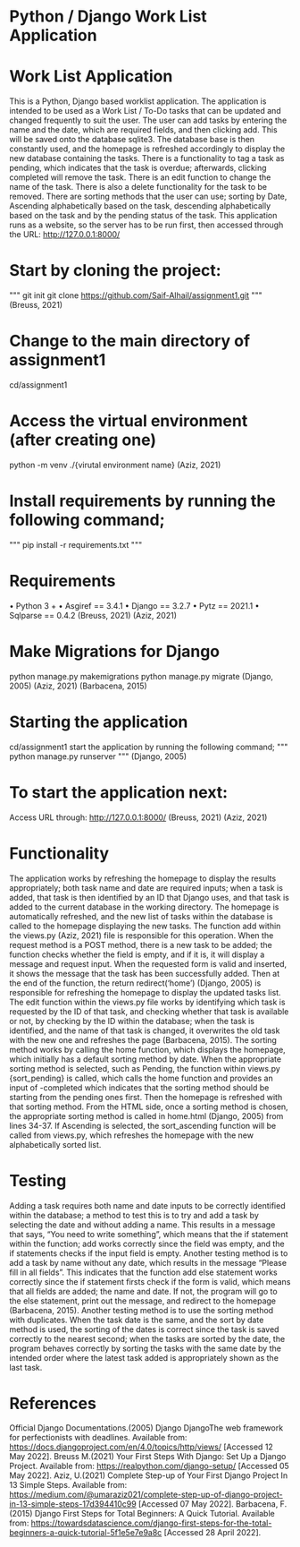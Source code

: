 # Python / Django Work List Application

# Work List Application 
This is a Python, Django based worklist application. The application is intended to be used as a Work List /  To-Do tasks that can be updated and changed frequently to suit the user. The user can add tasks by entering the name and the date, which are required fields, and then clicking add. This will be saved onto the database sqlite3. The database base is then constantly used, and the homepage is refreshed accordingly to display the new database containing the tasks. There is a functionality to tag a task as pending, which indicates that the task is overdue; afterwards, clicking completed will remove the task. There is an edit function to change the name of the task. There is also a delete functionality for the task to be removed. There are sorting methods that the user can use; sorting by Date, Ascending alphabetically based on the task, descending alphabetically based on the task and by the pending status of the task.
This application runs as a website, so the server has to be run first, then accessed through the URL: http://127.0.0.1:8000/

# Start by cloning the project:
"""
git init
git clone https://github.com/Saif-Alhail/assignment1.git
"""
(Breuss, 2021)
# Change to the main directory of assignment1
cd/assignment1

# Access the virtual environment (after creating one)
python -m venv ./{virutal environment name} 
(Aziz, 2021)
# Install requirements by running the following command;
"""
pip install -r requirements.txt
"""
# Requirements
•	Python 3 +
•	Asgiref == 3.4.1
•	Django == 3.2.7
•	Pytz == 2021.1
•	Sqlparse == 0.4.2
(Breuss, 2021)
(Aziz, 2021)

# Make Migrations for Django
python manage.py makemigrations
python manage.py migrate
(Django, 2005)
(Aziz, 2021)
(Barbacena, 2015)

# Starting the application
cd/assignment1
start the application by running the following command;
"""
python manage.py runserver
"""
(Django, 2005)

# To start the application next:
Access URL through: http://127.0.0.1:8000/
(Breuss, 2021)
(Aziz, 2021)

# Functionality 
The application works by refreshing the homepage to display the results appropriately; both task name and date are required inputs; when a task is added, that task is then identified by an ID that Django uses, and that task is added to the current database in the working directory. The homepage is automatically refreshed, and the new list of tasks within the database is called to the homepage displaying the new tasks. The function add within the views.py (Aziz, 2021) file is responsible for this operation. When the request method is a POST method, there is a new task to be added; the function checks whether the field is empty, and if it is, it will display a message and request input. When the requested form is valid and inserted, it shows the message that the task has been successfully added. Then at the end of the function, the return redirect(‘home’) (Django, 2005) is responsible for refreshing the homepage to display the updated tasks list. The edit function within the views.py file works by identifying which task is requested by the ID of that task, and checking whether that task is available or not, by checking by the ID within the database; when the task is identified, and the name of that task is changed, it overwrites the old task with the new one and refreshes the page (Barbacena, 2015).
The sorting method works by calling the home function, which displays the homepage, which initially has a default sorting method by date. When the appropriate sorting method is selected, such as Pending, the function within views.py {sort_pending} is called, which calls the home function and provides an input of -completed which indicates that the sorting method should be starting from the pending ones first. Then the homepage is refreshed with that sorting method. From the HTML side, once a sorting method is chosen, the appropriate sorting method is called in home.html (Django, 2005) from lines 34-37. If Ascending is selected, the sort_ascending function will be called from views.py, which refreshes the homepage with the new alphabetically sorted list.

# Testing
Adding a task requires both name and date inputs to be correctly identified within the database; a method to test this is to try and add a task by selecting the date and without adding a name. This results in a message that says, “You need to write something”, which means that the if statement within the function; add works correctly since the field was empty, and the if statements checks if the input field is empty. Another testing method is to add a task by name without any date, which results in the message “Please fill in all fields”. This indicates that the function add else statement works correctly since the if statement firsts check if the form is valid, which means that all fields are added; the name and date. If not, the program will go to the else statement, print out the message, and redirect to the homepage (Barbacena, 2015).
Another testing method is to use the sorting method with duplicates. When the task date is the same, and the sort by date method is used, the sorting of the dates is correct since the task is saved correctly to the nearest second; when the tasks are sorted by the date, the program behaves correctly by sorting the tasks with the same date by the intended order where the latest task added is appropriately shown as the last task.  

# References
Official Django Documentations.(2005) Django DjangoThe web framework for perfectionists with deadlines. Available from:
https://docs.djangoproject.com/en/4.0/topics/http/views/ [Accessed 12 May 2022].
Breuss M.(2021) Your First Steps With Django: Set Up a Django Project. Available from:
https://realpython.com/django-setup/ [Accessed 05 May 2022].
Aziz, U.(2021) Complete Step-up of Your First Django Project In 13 Simple Steps. Available from:
https://medium.com/@umaraziz021/complete-step-up-of-django-project-in-13-simple-steps-17d394410c99 [Accessed 07 May 2022].
Barbacena, F. (2015) Django First Steps for Total Beginners: A Quick Tutorial. Available from:
https://towardsdatascience.com/django-first-steps-for-the-total-beginners-a-quick-tutorial-5f1e5e7e9a8c [Accessed 28 April 2022].
